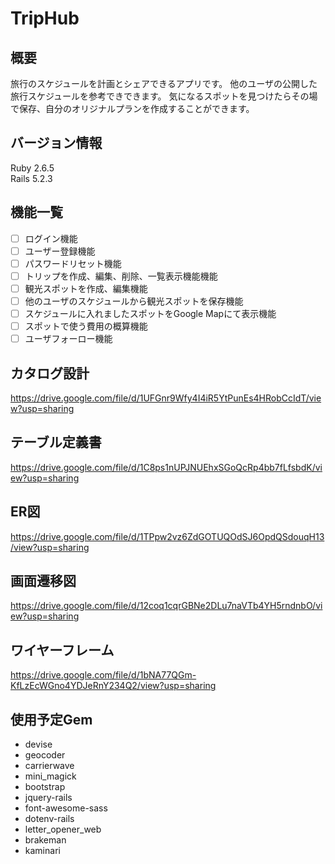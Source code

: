 # TripHub
## 概要
旅行のスケジュールを計画とシェアできるアプリです。
他のユーザの公開した旅行スケジュールを参考できできます。
気になるスポットを見つけたらその場で保存、自分のオリジナルプランを作成することができます。

## バージョン情報
Ruby 2.6.5  
Rails 5.2.3

## 機能一覧
- [ ] ログイン機能
- [ ] ユーザー登録機能
- [ ] パスワードリセット機能
- [ ] トリップを作成、編集、削除、一覧表示機能機能
- [ ] 観光スポットを作成、編集機能
- [ ] 他のユーザのスケジュールから観光スポットを保存機能
- [ ] スケジュールに入れましたスポットをGoogle Mapにて表示機能
- [ ] スポットで使う費用の概算機能
- [ ] ユーザフォーロー機能

## カタログ設計
https://drive.google.com/file/d/1UFGnr9Wfy4I4iR5YtPunEs4HRobCcIdT/view?usp=sharing

## テーブル定義書
https://drive.google.com/file/d/1C8ps1nUPJNUEhxSGoQcRp4bb7fLfsbdK/view?usp=sharing

## ER図
https://drive.google.com/file/d/1TPpw2vz6ZdGOTUQOdSJ6OpdQSdouqH13/view?usp=sharing

## 画面遷移図
https://drive.google.com/file/d/12coq1cqrGBNe2DLu7naVTb4YH5rndnbO/view?usp=sharing

## ワイヤーフレーム
https://drive.google.com/file/d/1bNA77QGm-KfLzEcWGno4YDJeRnY234Q2/view?usp=sharing

## 使用予定Gem
- devise
- geocoder
- carrierwave
- mini_magick
- bootstrap
- jquery-rails
- font-awesome-sass
- dotenv-rails
- letter_opener_web
- brakeman
- kaminari